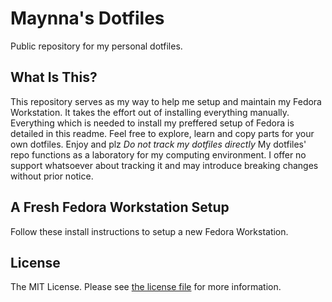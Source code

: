 # Maynna's Dotfiles

Public repository for my personal dotfiles.

## What Is This?

This repository serves as my way to help me setup and maintain my Fedora 
Workstation. It takes the effort out of installing everything manually. 
Everything which is needed to install my preffered setup of Fedora is detailed 
in this readme. Feel free to explore, learn and copy parts for your own dotfiles. 
Enjoy and plz *Do not track my dotfiles directly* My dotfiles' repo functions
as a laboratory for my computing environment. I offer no support whatsoever
about tracking it and may introduce breaking changes without prior notice.

## A Fresh Fedora Workstation Setup

Follow these install instructions to setup a new Fedora Workstation.

## License

The MIT License. Please see [the license file](license.md) for more information.
